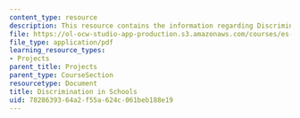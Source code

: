 ```yaml
---
content_type: resource
description: This resource contains the information regarding Discrimination in Schools.
file: https://ol-ocw-studio-app-production.s3.amazonaws.com/courses/es-253-aids-and-poverty-in-africa-spring-2005/7828639364a2f55a624c061beb188e19_MITES_253S05_tawanda_siban.pdf
file_type: application/pdf
learning_resource_types:
- Projects
parent_title: Projects
parent_type: CourseSection
resourcetype: Document
title: Discrimination in Schools
uid: 78286393-64a2-f55a-624c-061beb188e19
---
```

